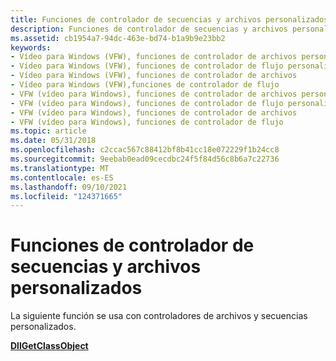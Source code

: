 ```yaml
---
title: Funciones de controlador de secuencias y archivos personalizados
description: Funciones de controlador de secuencias y archivos personalizados
ms.assetid: cb1954a7-94dc-463e-bd74-b1a9b9e23bb2
keywords:
- Vídeo para Windows (VFW), funciones de controlador de archivos personalizadas
- Vídeo para Windows (VFW), funciones de controlador de flujo personalizadas
- Vídeo para Windows (VFW), funciones de controlador de archivos
- Vídeo para Windows (VFW),funciones de controlador de flujo
- VFW (vídeo para Windows), funciones de controlador de archivos personalizadas
- VFW (vídeo para Windows), funciones de controlador de flujo personalizadas
- VFW (vídeo para Windows), funciones de controlador de archivos
- VFW (vídeo para Windows), funciones de controlador de flujo
ms.topic: article
ms.date: 05/31/2018
ms.openlocfilehash: c2ccac567c88412bf8b41cc18e072229f1b24cc8
ms.sourcegitcommit: 9eebab0ead09cecdbc24f5f84d56c8b6a7c22736
ms.translationtype: MT
ms.contentlocale: es-ES
ms.lasthandoff: 09/10/2021
ms.locfileid: "124371665"
---
```

# <a name="custom-file-and-stream-handler-functions"></a>Funciones de controlador de secuencias y archivos personalizados

La siguiente función se usa con controladores de archivos y secuencias personalizados.

[**DllGetClassObject**](/previous-versions//dd797891(v=vs.85))

 

 
